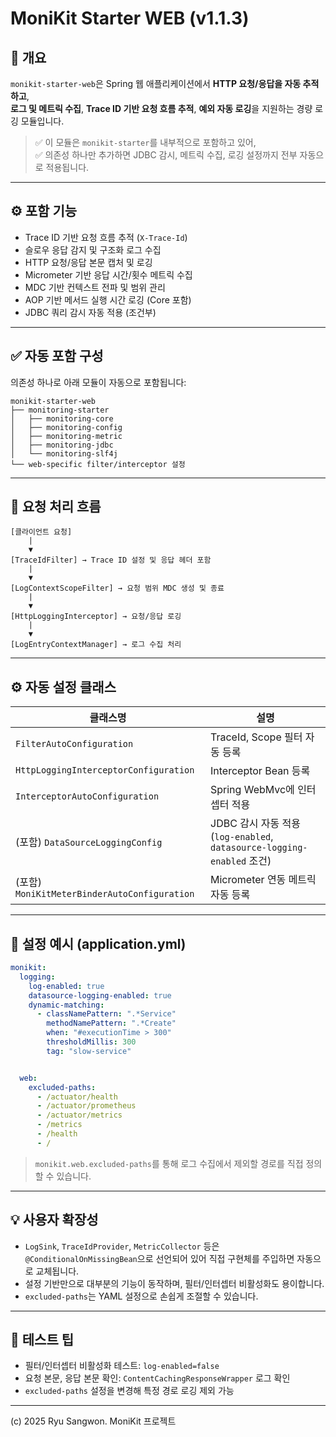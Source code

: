 # MoniKit Starter WEB (v1.1.3)

## 📌 개요

`monikit-starter-web`은 Spring 웹 애플리케이션에서 **HTTP 요청/응답을 자동 추적하고**,  
**로그 및 메트릭 수집**, **Trace ID 기반 요청 흐름 추적**, **예외 자동 로깅**을 지원하는 경량 로깅 모듈입니다.

> ✅ 이 모듈은 `monikit-starter`를 내부적으로 포함하고 있어,  
> ✅ 의존성 하나만 추가하면 JDBC 감시, 메트릭 수집, 로깅 설정까지 전부 자동으로 적용됩니다.

---

## ⚙️ 포함 기능

- Trace ID 기반 요청 흐름 추적 (`X-Trace-Id`)
- 슬로우 응답 감지 및 구조화 로그 수집
- HTTP 요청/응답 본문 캡처 및 로깅
- Micrometer 기반 응답 시간/횟수 메트릭 수집
- MDC 기반 컨텍스트 전파 및 범위 관리
- AOP 기반 메서드 실행 시간 로깅 (Core 포함)
- JDBC 쿼리 감시 자동 적용 (조건부)

---

## ✅ 자동 포함 구성

의존성 하나로 아래 모듈이 자동으로 포함됩니다:

```
monikit-starter-web
├── monitoring-starter
│   ├── monitoring-core
│   ├── monitoring-config
│   ├── monitoring-metric
│   ├── monitoring-jdbc
│   └── monitoring-slf4j
└── web-specific filter/interceptor 설정
```

---

## 🧩 요청 처리 흐름

```text
[클라이언트 요청]
    |
    ▼
[TraceIdFilter] → Trace ID 설정 및 응답 헤더 포함
    |
    ▼
[LogContextScopeFilter] → 요청 범위 MDC 생성 및 종료
    |
    ▼
[HttpLoggingInterceptor] → 요청/응답 로깅
    |
    ▼
[LogEntryContextManager] → 로그 수집 처리
```

---

## ⚙️ 자동 설정 클래스

| 클래스명 | 설명 |
|----------|------|
| `FilterAutoConfiguration` | TraceId, Scope 필터 자동 등록 |
| `HttpLoggingInterceptorConfiguration` | Interceptor Bean 등록 |
| `InterceptorAutoConfiguration` | Spring WebMvc에 인터셉터 적용 |
| (포함) `DataSourceLoggingConfig` | JDBC 감시 자동 적용 (`log-enabled`, `datasource-logging-enabled` 조건) |
| (포함) `MoniKitMeterBinderAutoConfiguration` | Micrometer 연동 메트릭 자동 등록 |

---

## 🔧 설정 예시 (application.yml)

```yaml
monikit:
  logging:
    log-enabled: true
    datasource-logging-enabled: true
    dynamic-matching:
      - classNamePattern: ".*Service"
        methodNamePattern: ".*Create"
        when: "#executionTime > 300"
        thresholdMillis: 300
        tag: "slow-service"


  web:
    excluded-paths:
      - /actuator/health
      - /actuator/prometheus
      - /actuator/metrics
      - /metrics
      - /health
      - /
```

> `monikit.web.excluded-paths`를 통해 로그 수집에서 제외할 경로를 직접 정의할 수 있습니다.

---

## 💡 사용자 확장성

- `LogSink`, `TraceIdProvider`, `MetricCollector` 등은 `@ConditionalOnMissingBean`으로 선언되어 있어
  직접 구현체를 주입하면 자동으로 교체됩니다.
- 설정 기반만으로 대부분의 기능이 동작하며, 필터/인터셉터 비활성화도 용이합니다.
- `excluded-paths`는 YAML 설정으로 손쉽게 조절할 수 있습니다.

---

## 🧪 테스트 팁

- 필터/인터셉터 비활성화 테스트: `log-enabled=false`
- 요청 본문, 응답 본문 확인: `ContentCachingResponseWrapper` 로그 확인
- `excluded-paths` 설정을 변경해 특정 경로 로깅 제외 가능

---

(c) 2025 Ryu Sangwon. MoniKit 프로젝트
